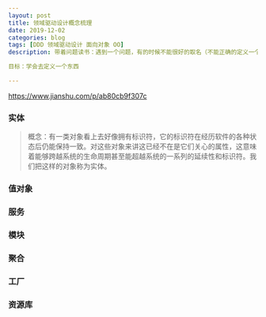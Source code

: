 ```yaml
---
layout: post
title: 领域驱动设计概念梳理
date: 2019-12-02
categories: blog
tags: [DDD 领域驱动设计 面向对象 OO]
description: 带着问题读书：遇到一个问题，有的时候不能很好的取名（不能正确的定义一个东西），大佬说 DDD这本书可以帮我解决这个问题。

目标：学会去定义一个东西

---
```


https://www.jianshu.com/p/ab80cb9f307c

### 实体

> 概念：有一类对象看上去好像拥有标识符，它的标识符在经历软件的各种状态后仍能保持一致。对这些对象来讲这已经不在是它们关心的属性，这意味着能够跨越系统的生命周期甚至能超越系统的一系列的延续性和标识符。我们把这样的对象称为实体。

### 值对象

### 服务

### 模块

### 聚合

### 工厂

### 资源库
